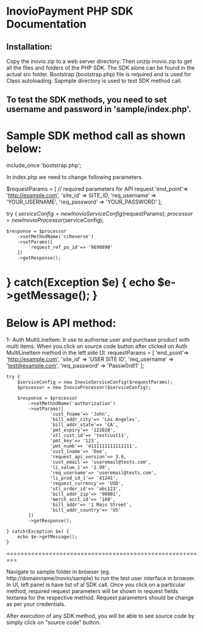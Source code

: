 # InovioPayment PHP SDK Documentation 

## Installation:

Copy the inovio.zip to a web server directory. Then unzip inovio.zip to get all the files and folders of the PHP SDK. The SDK alone can be found in the actual src folder. Bootstrap (bootstrap.php) file is required and is used for Class autoloading. Sapmple directory is used to test SDK method call.

## To test the SDK methods, you need to set username and password in 'sample/index.php'. 

Sample SDK method call as shown below:
=========================================================
include_once 'bootstrap.php';

In index.php we need to change following parameters.

$requestParams = [ // required parameters for API request
 	'end_point'=> 'http://example.com',
    'site_id' => SITE_ID,
    'req_username' => 'YOUR_USERNAME',
    'req_password' => 'YOUR_PASSWORD'
];

try {
	$serviceConfig = new InovioServiceConfig($requestParams);
	$processor = new InovioProcessor($serviceConfig);

	$response = $processor
		->setMethodName('ccReverse')
		->setParams([
			'request_ref_po_id'=> '9890890'
		])
		->getResponse();

} catch(Exception $e) {
	echo $e->getMessage();
}
==============================================================
Below is API method:
==============================================================

1- Auth MultiLineItem: It use to authorise user and purchase product with multi items. When you click on source code button after clicked on Auth MultiLineItem method in the left side UI.
requestParams = [
        'end_point'=> 'http://example.com',
        'site_id' => 'USER SITE ID',
        'req_username' => 'test@example.com',
        'req_password' => 'Passw0rd!1'
    ];

    try {
        $serviceConfig = new InovioServiceConfig($requestParams);
        $processor = new InovioProcessor($serviceConfig);

        $response = $processor
            ->setMethodName('authorization')
            ->setParams([
                    'cust_fname'=> 'John',
                    'bill_addr_city'=> 'Los Angeles',
                    'bill_addr_state'=> 'CA',
                    'pmt_expiry'=> '122020',
                    'xtl_cust_id'=> 'testcust11',
                    'pmt_key'=> '123',
                    'pmt_numb'=> '4111111111111111',
                    'cust_lname'=> 'Doe',
                    'request_api_version'=> 3.6,
                    'cust_email'=> 'useremail@tests.com',
                    'li_value_1'=> '2.99',
                    'req_username'=> 'useremail@tests.com',
                    'li_prod_id_1'=> '41241',
                    'request_currency'=> 'USD',
                    'xtl_order_id'=> 'abc123',
                    'bill_addr_zip'=> '90001',
                    'merch_acct_id'=> '100',
                    'bill_addr'=> '1 Main Street',
                    'bill_addr_country'=> 'US'
            ]) 
            ->getResponse();            

    } catch(Exception $e) {
        echo $e->getMessage();
    }


=========================================================


Navigate to sample folder in browser (eg. http://domainname/inovio/sample) to run the test user interface in browser. In UI, left panel is have list of al SDK call. Once you click on a particular method, required request parameters will be shown in request fields textarea for the respective method. Request parameters should be change as per your credentials.

After execution of any SDK method, you will be able to see source code by simply click on "source code" button.